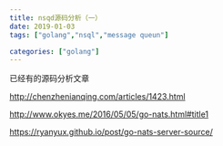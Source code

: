 ```yaml
---
title: nsqd源码分析（一）
date: 2019-01-03
tags: ["golang","nsql","message queun"]

categories: ["golang"]
---
```


已经有的源码分析文章

http://chenzhenianqing.com/articles/1423.html

http://www.okyes.me/2016/05/05/go-nats.html#title1

https://ryanyux.github.io/post/go-nats-server-source/

